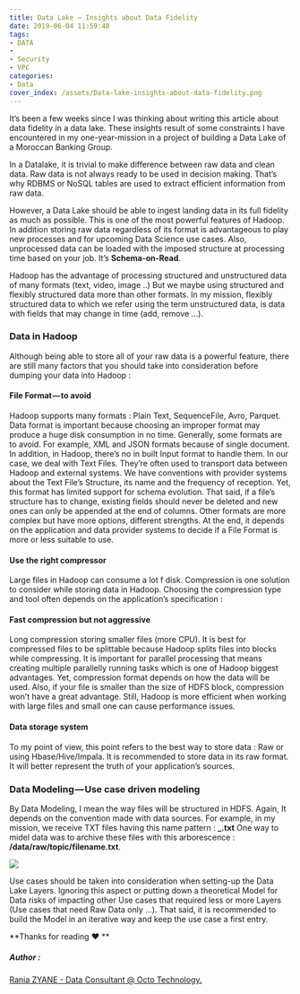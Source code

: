 ```yaml
---
title: Data Lake — Insights about Data Fidelity
date: 2019-06-04 11:59:48
tags:
- DATA
- 
- Security
- VPC
categories:
- Data
cover_index: /assets/Data-lake-insights-about-data-fidelity.png
---
```


It’s been a few weeks since I was thinking about writing this article about data fidelity in a data lake. These insights result of some constraints I have encountered in my one-year-mission in a project of building a Data Lake of a Moroccan Banking Group.

In a Datalake, it is trivial to make difference between raw data and clean data. Raw data is not always ready to be used in decision making. That’s why RDBMS or NoSQL tables are used to extract efficient information from raw data.

However, a Data Lake should be able to ingest landing data in its full fidelity as much as possible. This is one of the most powerful features of Hadoop. In addition storing raw data regardless of its format is advantageous to play new processes and for upcoming Data Science use cases. Also, unprocessed data can be loaded with the imposed structure at processing time based on your job. It’s **Schema-on-Read**.

Hadoop has the advantage of processing structured and unstructured data of many formats (text, video, image ..) But we maybe using structured and flexibly structured data more than other formats. In my mission, flexibly structured data to which we refer using the term unstructured data, is data with fields that may change in time (add, remove …).

### Data in Hadoop

Although being able to store all of your raw data is a powerful feature, there are still many factors that you should take into consideration before dumping your data into Hadoop :	

#### File Format — to avoid

Hadoop supports many formats : Plain Text, SequenceFile, Avro, Parquet. Data format is important because choosing an improper format may produce a huge disk consumption in no time. Generally, some formats are to avoid. For example, XML and JSON formats because of single document. In addition, in Hadoop, there’s no in built Input format to handle them. In our case, we deal with Text Files. They’re often used to transport data between Hadoop and external systems. We have conventions with provider systems about the Text File’s Structure, its name and the frequency of reception. Yet, this format has limited support for schema evolution. That said, if a file’s structure has to change, existing fields should never be deleted and new ones can only be appended at the end of columns. Other formats are more complex but have more options, different strengths. At the end, it depends on the application and data provider systems to decide if a File Format is more or less suitable to use.

#### Use the right compressor
Large files in Hadoop can consume a lot f disk. Compression is one solution to consider while storing data in Hadoop. Choosing the compression type and tool often depends on the application’s specification :

#### Fast compression but not aggressive
Long compression storing smaller files (more CPU).
It is best for compressed files to be splittable because Hadoop splits files into blocks while compressing. It is important for parallel processing that means creating multiple parallelly running tasks which is one of Hadoop biggest advantages. Yet, compression format depends on how the data will be used. Also, if your file is smaller than the size of HDFS block, compression won’t have a great advantage. Still, Hadoop is more efficient when working with large files and small one can cause performance issues.

#### Data storage system
To my point of view, this point refers to the best way to store data : Raw or using Hbase/Hive/Impala. It is recommended to store data in its raw format. It will better represent the truth of your application’s sources.

### Data Modeling — Use case driven modeling

By Data Modeling, I mean the way files will be structured in HDFS.
Again, It depends on the convention made with data sources. For example, in my mission, we receive TXT files having this name pattern : **<TOPIC>_<DATE>.txt**
One way to midel data was to archive these files with this arborescence : **/data/raw/topic/filename.txt**.

![](https://cdn-images-1.medium.com/max/800/1*VXC8rvXBeUEM6kvE2rK4TQ.png)

Use cases should be taken into consideration when setting-up the Data Lake Layers. Ignoring this aspect or putting down a theoretical Model for Data risks of impacting other Use cases that required less or more Layers (Use cases that need Raw Data only …). That said, it is recommended to build the Model in an iterative way and keep the use case a first entry.

**Thanks for reading ❤ **


##### Author : 

[Rania ZYANE - Data Consultant @ Octo Technology.](https://github.com/Raniazy/)




